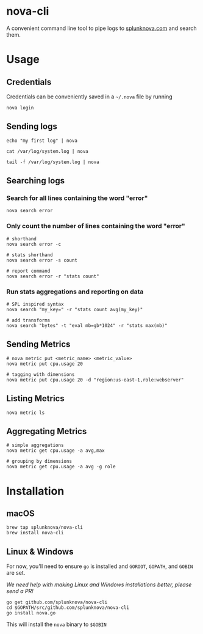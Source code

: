# nova-cli

A convenient command line tool to pipe logs to [splunknova.com](https://www.splunknova.com) and search them.

# Usage

## Credentials
Credentials can be conveniently saved in a `~/.nova` file by running

````
nova login
````

## Sending logs
````
echo "my first log" | nova

cat /var/log/system.log | nova

tail -f /var/log/system.log | nova
````

## Searching logs

### Search for all lines containing the word "error"
````
nova search error
````

### Only count the number of lines containing the word "error"
````
# shorthand
nova search error -c

# stats shorthand
nova search error -s count

# report command
nova search error -r "stats count"
````

### Run stats aggregations and reporting on data
````
# SPL inspired syntax
nova search "my_key=" -r "stats count avg(my_key)"

# add transforms
nova search "bytes" -t "eval mb=gb*1024" -r "stats max(mb)"
````

## Sending Metrics

````
# nova metric put <metric_name> <metric_value>
nova metric put cpu.usage 20

# tagging with dimensions
nova metric put cpu.usage 20 -d "region:us-east-1,role:webserver"
````

## Listing Metrics

````
nova metric ls
````

## Aggregating Metrics

````
# simple aggregations
nova metric get cpu.usage -a avg,max

# grouping by dimensions
nova metric get cpu.usage -a avg -g role
````

# Installation

## macOS

````
brew tap splunknova/nova-cli
brew install nova-cli
````

## Linux & Windows

For now, you'll need to ensure `go` is installed and `GOROOT`, `GOPATH`, and `GOBIN` are set.

_We need help with making Linux and Windows installations better, please send a PR!_

````
go get github.com/splunknova/nova-cli
cd $GOPATH/src/github.com/splunknova/nova-cli
go install nova.go
````
This will install the `nova` binary to `$GOBIN`

